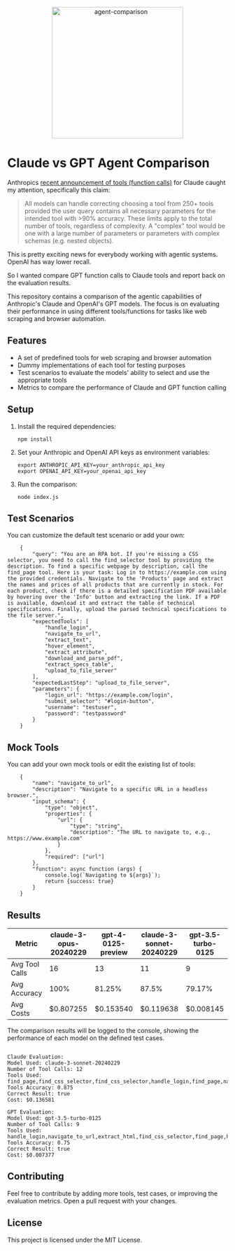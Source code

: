 <p align="center">
  <img src="https://github.com/AdrianKrebs/claude-gpt-agentic-comparison/blob/master/logo-github.png" height="300" alt="agent-comparison" />
</p>


# Claude vs GPT Agent Comparison
Anthropics [recent announcement of tools (function calls)](https://docs.anthropic.com/claude/docs/tool-use) for Claude caught my attention, specifically this claim:

> All models can handle correcting choosing a tool from 250+ tools provided the user query contains all necessary parameters for the intended tool with >90% accuracy.
These limits apply to the total number of tools, regardless of complexity. A "complex" tool would be one with a large number of parameters or parameters with complex schemas (e.g. nested objects).

This is pretty exciting news for everybody working with agentic systems. OpenAI has way lower recall.

So I wanted compare GPT function calls to Claude tools and report back on the evaluation results.

This repository contains a comparison of the agentic capabilities of Anthropic's Claude and OpenAI's GPT models. The focus is on evaluating their performance in using different tools/functions for tasks like web scraping and browser automation.

## Features

- A set of predefined tools for web scraping and browser automation
- Dummy implementations of each tool for testing purposes
- Test scenarios to evaluate the models' ability to select and use the appropriate tools
- Metrics to compare the performance of Claude and GPT function calling

## Setup

1. Install the required dependencies:
   ```
   npm install
   ```

2. Set your Anthropic and OpenAI API keys as environment variables:
   ```
   export ANTHROPIC_API_KEY=your_anthropic_api_key
   export OPENAI_API_KEY=your_openai_api_key
   ```

3. Run the comparison:
   ```
   node index.js
   ```


## Test Scenarios
You can customize the default test scenario or add your own:
```
    {
        "query": "You are an RPA bot. If you're missing a CSS selector, you need to call the find_selector tool by providing the description. To find a specific webpage by description, call the find_page tool. Here is your task: Log in to https://example.com using the provided credentials. Navigate to the 'Products' page and extract the names and prices of all products that are currently in stock. For each product, check if there is a detailed specification PDF available by hovering over the 'Info' button and extracting the link. If a PDF is available, download it and extract the table of technical specifications. Finally, upload the parsed technical specifications to the file server.",
        "expectedTools": [
            "handle_login",
            "navigate_to_url",
            "extract_text",
            "hover_element",
            "extract_attribute",
            "download_and_parse_pdf",
            "extract_specs_table",
            "upload_to_file_server"
        ],
        "expectedLastStep": "upload_to_file_server",
        "parameters": {
            "login_url": "https://example.com/login",
            "submit_selector": "#login-button",
            "username": "testuser",
            "password": "testpassword"
        }
    }

```

## Mock Tools
You can add your own mock tools or edit the existing list of tools:
```
    {
        "name": "navigate_to_url",
        "description": "Navigate to a specific URL in a headless browser.",
        "input_schema": {
            "type": "object",
            "properties": {
                "url": {
                    "type": "string",
                    "description": "The URL to navigate to, e.g., https://www.example.com"
                }
            },
            "required": ["url"]
        },
        "function": async function (args) {
            console.log(`Navigating to ${args}`);
            return {success: true}
        }
    }

```


## Results

| Metric          | claude-3-opus-20240229 | gpt-4-0125-preview | claude-3-sonnet-20240229 | gpt-3.5-turbo-0125 |
|-----------------|------------------------|--------------------|--------------------------|--------------------|
| Avg Tool Calls  | 16                     | 13                 | 11                       | 9                  |
| Avg Accuracy    | 100%                   | 81.25%             | 87.5%                    | 79.17%             |
| Avg Costs       | $0.807255              | $0.153540          | $0.119638                | $0.008145          | 


The comparison results will be logged to the console, showing the performance of each model on the defined test cases.

```
 
Claude Evaluation:
Model Used: claude-3-sonnet-20240229
Number of Tool Calls: 12
Tools Used: find_page,find_css_selector,find_css_selector,handle_login,find_page,navigate_to_url,extract_json,hover_element,extract_attribute,download_and_parse_pdf,extract_specs_table,upload_to_file_server
Tools Accuracy: 0.875
Correct Result: true
Cost: $0.136581

GPT Evaluation:
Model Used: gpt-3.5-turbo-0125
Number of Tool Calls: 9
Tools Used: handle_login,navigate_to_url,extract_html,find_css_selector,find_page,hover_element,extract_attribute,download_and_parse_pdf,upload_to_file_server
Tools Accuracy: 0.75
Correct Result: true
Cost: $0.007377
   ```

## Contributing

Feel free to contribute by adding more tools, test cases, or improving the evaluation metrics. Open a pull request with your changes.

## License

This project is licensed under the MIT License.